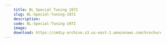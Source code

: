 ```yaml
---
    title: BL Special Tuning 1972
    slug: BL-Special-Tuning-1972
    description:
    code: BL-Special-Tuning-1972
    image:
    download: https://cmdiy-archive.s3.us-east-1.amazonaws.com/brochures/documents/BL+Special+Tuning+1972.pdf
---
```

<!-- Content of the page -->

##
        